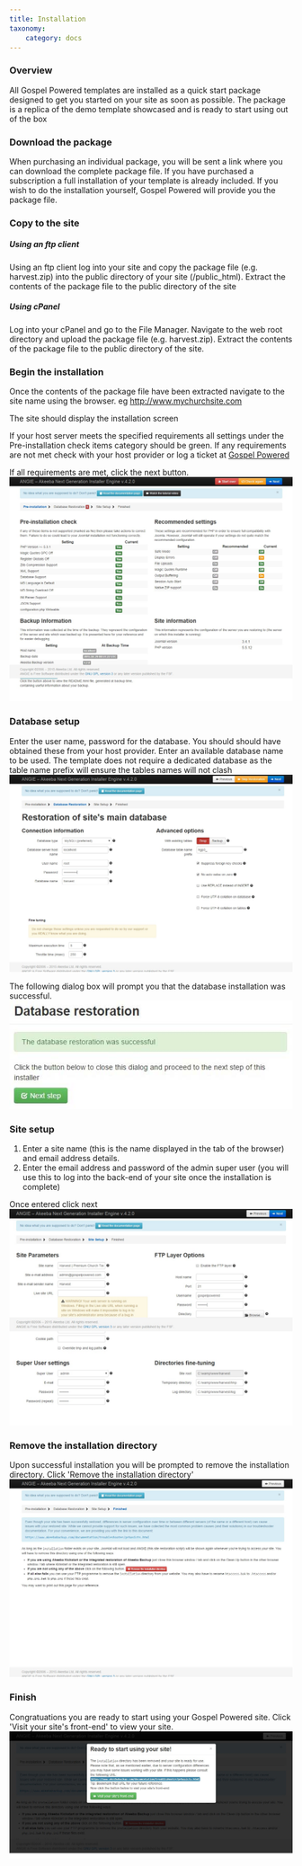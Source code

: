 ```yaml
---
title: Installation
taxonomy:
    category: docs
---
```


### Overview
All Gospel Powered templates are installed as a quick start package designed to get you started on your site as soon as possible.
The package is a replica of the demo template showcased and is ready to start using out of the box

### Download the package
When purchasing an individual package, you will be sent a link where you can download the complete package file.
If you have purchased a subscription a full installation of your template is already included. If you wish to do the installation yourself, Gospel Powered will provide you the package file.

### Copy to the site
##### Using an ftp client
Using an ftp client log into your site and copy the package file (e.g. harvest.zip) into the public directory of your site (/public_html).
Extract the contents of the package file to the public directory of the site
##### Using cPanel
Log into your cPanel and go to the File Manager. Navigate to the web root directory and upload the package file (e.g. harvest.zip).
Extract the contents of the package file to the public directory of the site.

### Begin the installation
Once the contents of the package file have been extracted navigate to the site name using the browser. eg http://www.mychurchsite.com

The site should display the installation screen

If your host server meets the specified requirements all settings under the Pre-installation check items category should be green. If any requirements are not met check with your host provider or log a ticket at [Gospel Powered](http://gospelpowered.com)

If all requirements are met, click the next button.
![Alt Text](install1.jpeg)

### Database setup
Enter the user name, password for the database. You should should have obtained these from your host provider. Enter an available database name to be used. The template does not require a dedicated database as the table name prefix will ensure the tables names will not clash
![Alt Text](install2.jpeg)

The following dialog box will prompt you that the database installation was successful.
![Alt Text](install3.jpeg)

### Site setup
1. Enter a site name (this is the name displayed in the tab of the browser) and email address details. 
2. Enter the email address and password of the admin super user (you will use this to log into the back-end of your site once the installation is complete)

Once entered click next
![Alt Text](install4.jpeg)

### Remove the installation directory
Upon successful installation you will be prompted to remove the installation directory. Click 'Remove the installation directory'
![Alt Text](install5.jpeg)

### Finish
Congratuations you are ready to start using your Gospel Powered site. Click 'Visit your site's front-end' to view your site.
![Alt Text](install6.jpeg)